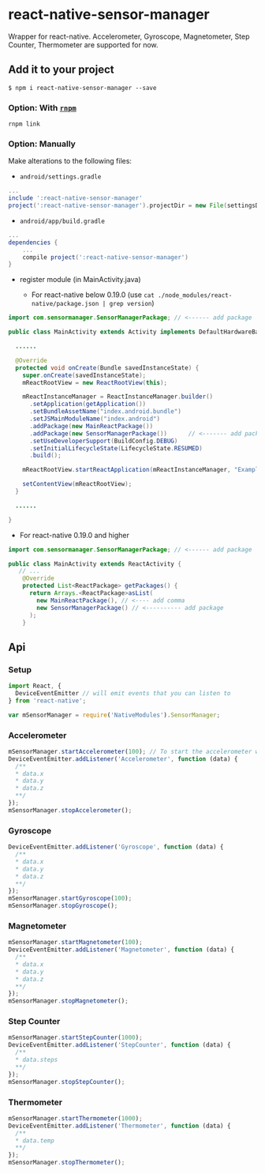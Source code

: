 react-native-sensor-manager
============================

Wrapper for react-native. Accelerometer, Gyroscope, Magnetometer, Step Counter, Thermometer are supported for now.

Add it to your project
-------------------------

`$ npm i react-native-sensor-manager --save`

### Option: With [`rnpm`](https://github.com/rnpm/rnpm)

`rnpm link`

### Option: Manually

Make alterations to the following files:

* `android/settings.gradle`

```gradle
...
include ':react-native-sensor-manager'
project(':react-native-sensor-manager').projectDir = new File(settingsDir, '../node_modules/react-native-sensor-manager/android')
```

* `android/app/build.gradle`

```gradle
...
dependencies {
    ...
    compile project(':react-native-sensor-manager')
}
```

* register module (in MainActivity.java)
 
  * For react-native below 0.19.0 (use `cat ./node_modules/react-native/package.json | grep version`)

```java
import com.sensormanager.SensorManagerPackage; // <------ add package

public class MainActivity extends Activity implements DefaultHardwareBackBtnHandler {

  ......

  @Override
  protected void onCreate(Bundle savedInstanceState) {
    super.onCreate(savedInstanceState);
    mReactRootView = new ReactRootView(this);

    mReactInstanceManager = ReactInstanceManager.builder()
      .setApplication(getApplication())
      .setBundleAssetName("index.android.bundle")
      .setJSMainModuleName("index.android")
      .addPackage(new MainReactPackage())
      .addPackage(new SensorManagerPackage())      // <------- add package
      .setUseDeveloperSupport(BuildConfig.DEBUG)
      .setInitialLifecycleState(LifecycleState.RESUMED)
      .build();

    mReactRootView.startReactApplication(mReactInstanceManager, "ExampleRN", null);

    setContentView(mReactRootView);
  }

  ......

}
```

  * For react-native 0.19.0 and higher
```java
import com.sensormanager.SensorManagerPackage; // <------ add package

public class MainActivity extends ReactActivity {
   // ...
    @Override
    protected List<ReactPackage> getPackages() {
      return Arrays.<ReactPackage>asList(
        new MainReactPackage(), // <---- add comma
        new SensorManagerPackage() // <---------- add package
      );
    }
```

Api
----

### Setup
```js
import React, {
  DeviceEventEmitter // will emit events that you can listen to
} from 'react-native';

var mSensorManager = require('NativeModules').SensorManager;
```


### Accelerometer
```js
mSensorManager.startAccelerometer(100); // To start the accelerometer with a minimum delay of 100ms between events.
DeviceEventEmitter.addListener('Accelerometer', function (data) {
  /**
  * data.x
  * data.y
  * data.z
  **/
});
mSensorManager.stopAccelerometer();
```

### Gyroscope
```js
DeviceEventEmitter.addListener('Gyroscope', function (data) {
  /**
  * data.x
  * data.y
  * data.z
  **/
});
mSensorManager.startGyroscope(100);
mSensorManager.stopGyroscope();
```

### Magnetometer
```js
mSensorManager.startMagnetometer(100);
DeviceEventEmitter.addListener('Magnetometer', function (data) {
  /**
  * data.x
  * data.y
  * data.z
  **/
});
mSensorManager.stopMagnetometer();
```

### Step Counter
```js
mSensorManager.startStepCounter(1000);
DeviceEventEmitter.addListener('StepCounter', function (data) {
  /**
  * data.steps
  **/
});
mSensorManager.stopStepCounter();
```

### Thermometer
```js
mSensorManager.startThermometer(1000);
DeviceEventEmitter.addListener('Thermometer', function (data) {
  /**
  * data.temp
  **/
});
mSensorManager.stopThermometer();
```
